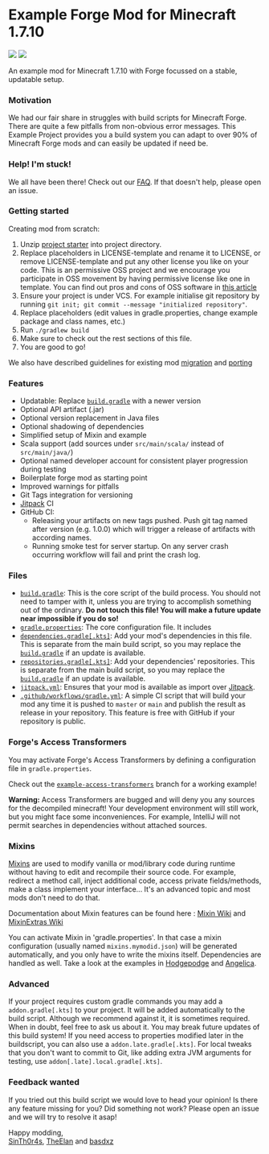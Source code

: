 # Example Forge Mod for Minecraft 1.7.10

[![](https://jitpack.io/v/GTNewHorizons/ExampleMod1.7.10.svg)](https://jitpack.io/#GTNewHorizons/ExampleMod1.7.10)
[![](https://github.com/GTNewHorizons/ExampleMod1.7.10/actions/workflows/build-and-test.yml/badge.svg)](https://github.com/GTNewHorizons/ExampleMod1.7.10/actions/workflows/build-and-test.yml)

An example mod for Minecraft 1.7.10 with Forge focussed on a stable, updatable setup.

### Motivation

We had our fair share in struggles with build scripts for Minecraft Forge. There are quite a few pitfalls from non-obvious error messages. This Example Project provides you a build system you can adapt to over 90% of Minecraft Forge mods and can easily be updated if need be.

### Help! I'm stuck!

We all have been there! Check out our [FAQ](https://github.com/GTNewHorizons/ExampleMod1.7.10/blob/main/docs/FAQ.md). If that doesn't help, please open an issue.

### Getting started

Creating mod from scratch:
1. Unzip [project starter](https://github.com/GTNewHorizons/ExampleMod1.7.10/releases/download/master-packages/starter.zip) into project directory.
2. Replace placeholders in LICENSE-template and rename it to LICENSE, or remove LICENSE-template and put any other license you like on your code. This is an permissive OSS project and we encourage you participate in OSS movement by having permissive license like one in template. You can find out pros and cons of OSS software in [this article](https://www.freecodecamp.org/news/what-is-great-about-developing-open-source-and-what-is-not/)
3. Ensure your project is under VCS. For example initialise git repository by running `git init; git commit --message "initialized repository"`.
4. Replace placeholders (edit values in gradle.properties, change example package and class names, etc.)
5. Run `./gradlew build`
6. Make sure to check out the rest sections of this file.
7. You are good to go!

We also have described guidelines for existing mod [migration](docs/migration.md) and [porting](docs/porting.md)

### Features

 - Updatable: Replace [`build.gradle`](https://github.com/GTNewHorizons/ExampleMod1.7.10/blob/main/build.gradle) with a newer version
 - Optional API artifact (.jar)
 - Optional version replacement in Java files
 - Optional shadowing of dependencies
 - Simplified setup of Mixin and example
 - Scala support (add sources under `src/main/scala/` instead of `src/main/java/`)
 - Optional named developer account for consistent player progression during testing
 - Boilerplate forge mod as starting point
 - Improved warnings for pitfalls
 - Git Tags integration for versioning
 - [Jitpack](https://jitpack.io) CI
 - GitHub CI:
   - Releasing your artifacts on new tags pushed. Push git tag named after version (e.g. 1.0.0) which will trigger a release of artifacts with according names.
   - Running smoke test for server startup. On any server crash occurring workflow will fail and print the crash log.

### Files
 - [`build.gradle`](https://github.com/GTNewHorizons/ExampleMod1.7.10/blob/main/build.gradle): This is the core script of the build process. You should not need to tamper with it, unless you are trying to accomplish something out of the ordinary. __Do not touch this file! You will make a future update near impossible if you do so!__
 - [`gradle.properties`](https://github.com/GTNewHorizons/ExampleMod1.7.10/blob/main/gradle.properties): The core configuration file. It includes
 - [`dependencies.gradle[.kts]`](https://github.com/GTNewHorizons/ExampleMod1.7.10/blob/main/dependencies.gradle): Add your mod's dependencies in this file. This is separate from the main build script, so you may replace the [`build.gradle`](https://github.com/SinTh0r4s/ExampleMod1.7.10/blob/main/build.gradle) if an update is available.
 - [`repositories.gradle[.kts]`](https://github.com/GTNewHorizons/ExampleMod1.7.10/blob/main/repositories.gradle): Add your dependencies' repositories. This is separate from the main build script, so you may replace the [`build.gradle`](https://github.com/SinTh0r4s/ExampleMod1.7.10/blob/main/build.gradle) if an update is available.
 - [`jitpack.yml`](https://github.com/GTNewHorizons/ExampleMod1.7.10/blob/main/jitpack.yml): Ensures that your mod is available as import over [Jitpack](https://jitpack.io).
 - [`.github/workflows/gradle.yml`](https://github.com/GTNewHorizons/ExampleMod1.7.10/blob/main/.github/workflows/gradle.yml): A simple CI script that will build your mod any time it is pushed to `master` or `main` and publish the result as release in your repository. This feature is free with GitHub if your repository is public.

### Forge's Access Transformers

You may activate Forge's Access Transformers by defining a configuration file in `gradle.properties`.

Check out the [`example-access-transformers`](https://github.com/GTNewHorizons/ExampleMod1.7.10/tree/example-access-transformers) branch for a working example!

__Warning:__ Access Transformers are bugged and will deny you any sources for the decompiled minecraft! Your development environment will still work, but you might face some inconveniences. For example, IntelliJ will not permit searches in dependencies without attached sources.

### Mixins

[Mixins](https://github.com/SpongePowered/Mixin) are used to modify vanilla or mod/library code during runtime without having to edit and recompile their source code. For example, redirect a method call, inject additional code, access private fields/methods, make a class implement your interface... It's an advanced topic and most mods don't need to do that.

Documentation about Mixin features can be found here : [Mixin Wiki](https://github.com/SpongePowered/Mixin/wiki) and [MixinExtras Wiki](https://github.com/LlamaLad7/MixinExtras/wiki)

You can activate Mixin in 'gradle.properties'. In that case a mixin configuration (usually named `mixins.mymodid.json`) will be generated automatically, and you only have to write the mixins itself. Dependencies are handled as well.
Take a look at the examples in [Hodgepodge](https://github.com/GTNewHorizons/Hodgepodge/) and [Angelica](https://github.com/GTNewHorizons/Angelica).

### Advanced

If your project requires custom gradle commands you may add a `addon.gradle[.kts]` to your project. It will be added automatically to the build script. Although we recommend against it, it is sometimes required. When in doubt, feel free to ask us about it. You may break future updates of this build system!
If you need access to properties modified later in the buildscript, you can also use a `addon.late.gradle[.kts]`.
For local tweaks that you don't want to commit to Git, like adding extra JVM arguments for testing, use `addon[.late].local.gradle[.kts]`.

### Feedback wanted

If you tried out this build script we would love to head your opinion! Is there any feature missing for you? Did something not work? Please open an issue and we will try to resolve it asap!

Happy modding, \
[SinTh0r4s](https://github.com/SinTh0r4s), [TheElan](https://github.com/TheElan) and [basdxz](https://github.com/basdxz)
